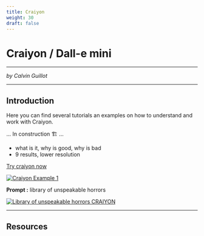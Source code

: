 ```yaml
---
title: Craiyon
weight: 30
draft: false
---
```


# Craiyon / Dall-e mini

---

*by Calvin Guillot*

---

## Introduction

Here you can find several tutorials an examples on how to understand and work with Craiyon.

... In construction 🏗️ ...

- what is it, why is good, why is bad
- 9 results, lower resolution

[Try craiyon now](https://www.craiyon.com/)

[![Craiyon Example 1](/images/tutorials/ai/craiyon_ex_1.png)](/images/tutorials/ai/craiyon_ex_1.png)

**Prompt :** library of unspeakable horrors

[![Library of unspeakable horrors CRAIYON](/images/tutorials/ai/craiyon_ex_2.png)](/images/tutorials/ai/craiyon_ex_2.png)

---

## Resources

